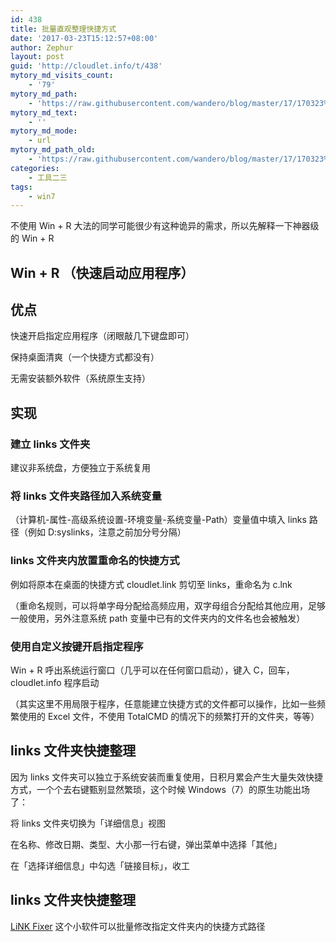 ```yaml
---
id: 438
title: 批量直观整理快捷方式
date: '2017-03-23T15:12:57+08:00'
author: Zephur
layout: post
guid: 'http://cloudlet.info/t/438'
mytory_md_visits_count:
    - '79'
mytory_md_path:
    - 'https://raw.githubusercontent.com/wandero/blog/master/17/170323%E6%89%B9%E9%87%8F%E7%9B%B4%E8%A7%82%E6%95%B4%E7%90%86%E5%BF%AB%E6%8D%B7%E6%96%B9%E5%BC%8F.md'
mytory_md_text:
    - ''
mytory_md_mode:
    - url
mytory_md_path_old:
    - 'https://raw.githubusercontent.com/wandero/blog/master/17/170323%E6%89%B9%E9%87%8F%E7%9B%B4%E8%A7%82%E6%95%B4%E7%90%86%E5%BF%AB%E6%8D%B7%E6%96%B9%E5%BC%8F.md'
categories:
    - 工具二三
tags:
    - win7
---
```


不使用 Win + R 大法的同学可能很少有这种诡异的需求，所以先解释一下神器级的 Win + R

<!-- more -->

## Win + R （快速启动应用程序）

## 优点

快速开启指定应用程序（闭眼敲几下键盘即可）

保持桌面清爽（一个快捷方式都没有）

无需安装额外软件（系统原生支持）

## 实现

### 建立 links 文件夹

建议非系统盘，方便独立于系统复用

### 将 links 文件夹路径加入系统变量

（计算机-属性-高级系统设置-环境变量-系统变量-Path）变量值中填入 links 路径（例如 D:syslinks，注意之前加分号分隔）

### links 文件夹内放置重命名的快捷方式

例如将原本在桌面的快捷方式 cloudlet.link 剪切至 links，重命名为 c.lnk

（重命名规则，可以将单字母分配给高频应用，双字母组合分配给其他应用，足够一般使用，另外注意系统 path 变量中已有的文件夹内的文件名也会被触发）

### 使用自定义按键开启指定程序

Win + R 呼出系统运行窗口（几乎可以在任何窗口启动），键入 C，回车，cloudlet.info 程序启动

（其实这里不用局限于程序，任意能建立快捷方式的文件都可以操作，比如一些频繁使用的 Excel 文件，不使用 TotalCMD 的情况下的频繁打开的文件夹，等等）

## links 文件夹快捷整理

因为 links 文件夹可以独立于系统安装而重复使用，日积月累会产生大量失效快捷方式，一个个去右键甄别显然繁琐，这个时候 Windows（7）的原生功能出场了：

将 links 文件夹切换为「详细信息」视图

在名称、修改日期、类型、大小那一行右键，弹出菜单中选择「其他」

在「选择详细信息」中勾选「链接目标」，收工

## links 文件夹快捷整理

[LiNK Fixer](http://corz.org/windows//software/accessories/LiNKFixer.php) 这个小软件可以批量修改指定文件夹内的快捷方式路径